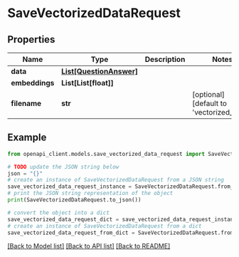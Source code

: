 # SaveVectorizedDataRequest


## Properties

Name | Type | Description | Notes
------------ | ------------- | ------------- | -------------
**data** | [**List[QuestionAnswer]**](QuestionAnswer.md) |  |
**embeddings** | **List[List[float]]** |  |
**filename** | **str** |  | [optional] [default to 'vectorized_data']

## Example

```python
from openapi_client.models.save_vectorized_data_request import SaveVectorizedDataRequest

# TODO update the JSON string below
json = "{}"
# create an instance of SaveVectorizedDataRequest from a JSON string
save_vectorized_data_request_instance = SaveVectorizedDataRequest.from_json(json)
# print the JSON string representation of the object
print(SaveVectorizedDataRequest.to_json())

# convert the object into a dict
save_vectorized_data_request_dict = save_vectorized_data_request_instance.to_dict()
# create an instance of SaveVectorizedDataRequest from a dict
save_vectorized_data_request_from_dict = SaveVectorizedDataRequest.from_dict(save_vectorized_data_request_dict)
```
[[Back to Model list]](../README.md#documentation-for-models) [[Back to API list]](../README.md#documentation-for-api-endpoints) [[Back to README]](../README.md)
